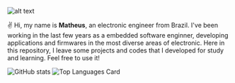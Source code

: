 ![alt text](https://github.com/mfaysoares/files/blob/main/banner_mfs.png)

:v: Hi, my name is **Matheus**, an electronic engineer from Brazil. I've been working in the last few years as a embedded software enginner, developing applications and firmwares in the most diverse areas of electronic. Here in this repository, I leave some projects and codes that I developed for study and learning. Feel free to use it!

![GitHub stats](https://github-readme-stats.vercel.app/api?username=mfaysoares&show_icons=true&theme=tokyonight)
![Top Languages Card](https://github-readme-stats.vercel.app/api/top-langs/?username=mfaysoares&layout=compact)


